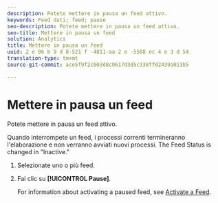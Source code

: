 ```yaml
---
description: Potete mettere in pausa un feed attivo.
keywords: Feed dati; feed; pause
seo-description: Potete mettere in pausa un feed attivo.
seo-title: Mettere in pausa un feed
solution: Analytics
title: Mettere in pausa un feed
uuid: 2 e 06 b 9 d 8-521 f -4811-aa 2 e -5588 ec 4 e 3 d 54
translation-type: tm+mt
source-git-commit: ace5f9f2c003d8c0617d3d5c338ff02439a013b5

---
```



# Mettere in pausa un feed

Potete mettere in pausa un feed attivo.

Quando interrompete un feed, i processi correnti termineranno l'elaborazione e non verranno avviati nuovi processi. The Feed Status is changed in "Inactive."

1. Selezionate uno o più feed.
1. Fai clic su **[!UICONTROL Pause]**.

   For information about activating a paused feed, see [Activate a Feed](t-feed-activate.md).
